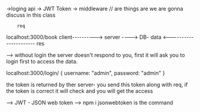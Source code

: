 ->loging api
-> JWT Token
-> middleware 
// are things are we are gonna discuss in this class 

        req
localhost:3000/book client----------> server ----> DB- data 
   <----------------------
        res

--> without login the server doesn't respond to you, first it will ask you to login first to access the data. 

localhost:3000/login/
{ 
    username: "admin",
    password: "admin"
}

the token is returned by ther server- you send this token along with req,  if the token is correct it will check and you will get the access

--> JWT - JSON web token
--> npm i jsonwebtoken is the command